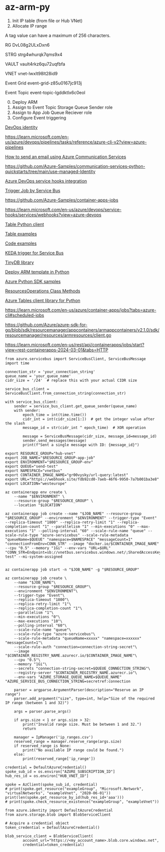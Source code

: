 # az-arm-py

1. Init IP table (from file or Hub VNet)
2. Allocate IP range

A tag value can have a maximum of 256 characters.

RG
DvL08g2ULxDxn6

STRG
strg4whurqk7qms9x4

VAULT
vault4rkz6qu72uqfbfa

VNET
vnet-lwxlt98lt28id9

Event Grid
event-grid-z85u0167jc913j

Event Topic
event-topic-lgddktlx6c0eol

0. Deploy ARM
1. Assign to Event Topic Storage Queue Sender role
2. Assign to App Job Queue Reciever role
3. Configure Event triggering

[DevOps identity](https://blog.xmi.fr/posts/azure-devops-authenticate-as-managed-identity/)

https://learn.microsoft.com/en-us/azure/devops/pipelines/tasks/reference/azure-cli-v2?view=azure-pipelines

[How to send an email using Azure Communication Services](https://github.com/MicrosoftDocs/azure-docs/blob/main/articles/communication-services/quickstarts/email/send-email.md)

https://github.com/Azure-Samples/communication-services-python-quickstarts/tree/main/use-managed-Identity

[Azure DevOps service hooks integration](https://learn.microsoft.com/en-us/azure/devops/service-hooks/overview?view=azure-devops)

[Trigger Job by Service Bus](https://techcommunity.microsoft.com/t5/apps-on-azure-blog/deploying-an-event-driven-job-with-azure-container-app-job-and/ba-p/3909279)

https://github.com/Azure-Samples/container-apps-jobs

https://learn.microsoft.com/en-us/azure/devops/service-hooks/services/webhooks?view=azure-devops

[Table Python client](https://pypi.org/project/azure-data-tables/)

[Table examples](https://github.com/Azure/azure-sdk-for-python/blob/main/sdk/tables/azure-data-tables/samples/sample_insert_delete_entities.py#L67-L73)

[Code examples](https://github.com/Azure/azure-sdk-for-python/tree/main/sdk/servicebus/azure-servicebus/samples)

[KEDA trigger for Service Bus](https://keda.sh/docs/2.14/scalers/azure-service-bus/)

[TinyDB library](https://tinydb.readthedocs.io/en/latest/getting-started.html#basic-usage)

[Deploy ARM template in Python](https://learn.microsoft.com/en-us/azure/azure-resource-manager/templates/deploy-python)

[Azure Python SDK samples](https://github.com/Azure-Samples/azure-samples-python-management/tree/main/samples/resources)

[ResourcesOperations Class Methods](https://learn.microsoft.com/en-us/python/api/azure-mgmt-resource/azure.mgmt.resource.resources.v2021_04_01.operations.resourcesoperations?view=azure-python)

[Azure Tables client library for Python](https://github.com/Azure/azure-sdk-for-python/tree/main/sdk/tables/azure-data-tables)

https://learn.microsoft.com/en-us/azure/container-apps/jobs?tabs=azure-cli#scheduled-jobs

https://github.com/Azure/azure-sdk-for-go/blob/sdk/resourcemanager/appcontainers/armappcontainers/v2.1.0/sdk/resourcemanager/resources/armresources/client.go

https://learn.microsoft.com/en-us/rest/api/containerapps/jobs/start?view=rest-containerapps-2024-03-01&tabs=HTTP


```
from azure.servicebus import ServiceBusClient, ServiceBusMessage  
import time  
  
connection_str = 'your_connection_string'  
queue_name = 'your_queue_name'  
cidr_size = '/24'  # replace this with your actual CIDR size  
  
service_bus_client = ServiceBusClient.from_connection_string(connection_str)  
  
with service_bus_client:  
    sender = service_bus_client.get_queue_sender(queue_name)  
    with sender:  
        epoch_time = int(time.time())  
        cidr_int = int(cidr_size[1:])  # get the integer value after the slash  
        message_id = str(cidr_int ^ epoch_time)  # XOR operation  
          
        message = ServiceBusMessage(cidr_size, message_id=message_id)  
        sender.send_messages(message)  
        print(f"Sent a single message with ID: {message_id}")  

```


```
export RESOURCE_GROUP="hub-vnet"
export JOB_NAME="$RESOURCE_GROUP-app-job"
export ENVIRONMENT="$RESOURCE_GROUP-env"
export QUEUE="send-test"
export NAMESPACE="vnetbus"
export CONTAINER_IMAGE_NAME="gr00vysky/url-query:latest"
export URL="https://webhook.site/fdb92cd0-7aeb-46f6-9950-7a7b001ba3e8"
export LOCATION="westeurope"

az containerapp env create \
    --name "$ENVIRONMENT" \
    --resource-group "$RESOURCE_GROUP" \
    --location "$LOCATION"

az containerapp job create --name "$JOB_NAME" --resource-group "$RESOURCE_GROUP" --environment "$ENVIRONMENT" --trigger-type "Event" --replica-timeout "1800" --replica-retry-limit "1" --replica-completion-count "1" --parallelism "1" --min-executions "0" --max-executions "1" --polling-interval "60" --scale-rule-name "queue" --scale-rule-type "azure-servicebus" --scale-rule-metadata "queueName=$QUEUE" "namespace=$NAMESPACE" "messageCount=1" "connectionFromEnv=CONN_STR" --image "docker.io/$CONTAINER_IMAGE_NAME" --cpu "0.5" --memory "1Gi" --env-vars "URL=$URL" "CONN_STR=Endpoint=sb://vnetbus.servicebus.windows.net/;SharedAccessKeyName=reader;SharedAccessKey=iA4WA3jhTD9G7b2q4HNy0UCP8WlDC8sCT+ASbJreYMA=;EntityPath=send-test" --mi-system-assigned


az containerapp job start -n "$JOB_NAME" -g "$RESOURCE_GROUP"

az containerapp job create \
    --name "$JOB_NAME"\
    --resource-group "$RESOURCE_GROUP"\
    --environment "$ENVIRONMENT"\
    --trigger-type "Event"\
    --replica-timeout "1800"\
    --replica-retry-limit "1"\
    --replica-completion-count "1"\
    --parallelism "1"\
    --min-executions "0"\
    --max-executions "10"\
    --polling-interval "60"\
    --scale-rule-name "queue"\
    --scale-rule-type "azure-servicebus"\
    --scale-rule-metadata "queueName=xxxxx" "namespace=xxxxxx" "messageCount=1"\
    --scale-rule-auth "connection=connection-string-secret"\
    --image "$CONTAINER_REGISTRY_NAME.azurecr.io/$CONTAINER_IMAGE_NAME"\
    --cpu "0.5"\
    --memory "1Gi"\
    --secrets "connection-string-secret=$QUEUE_CONNECTION_STRING"\
    --registry-server "$CONTAINER_REGISTRY_NAME.azurecr.io"\
    --env-vars "AZURE_STORAGE_QUEUE_NAME=$QUEUE_NAME" "AZURE_SERVICE_BUS_CONNECTION_STRING=secretref:connection

```


```
    parser = argparse.ArgumentParser(description="Reserve an IP range")  
    parser.add_argument("size", type=int, help="Size of the required IP range (between 1 and 32)")  
  
    args = parser.parse_args()  
  
    if args.size < 1 or args.size > 32:  
        print("Invalid range size. Must be between 1 and 32.")  
        return  
  
    manager = IpManager('ip_ranges.csv')  
    reserved_range = manager.reserve_range(args.size)  
    if reserved_range is None:  
        print("No available IP range could be found.")  
    else:  
        print(reserved_range['ip_range'])  
```

```
credential = DefaultAzureCredential()
spoke_sub_id = os.environ["AZURE_SUBSCRIPTION_ID"]
hub_res_id = os.environ["HUB_VNET_ID"]

spoke = AzClient(spoke_sub_id, credential)
# print(spoke.get_resource("exampleGroup", "Microsoft.Network", "virtualNetworks", "exampleVnet", "2020-06-01"))
print(len(spoke.get_resource_by_id(hub_res_id+'aaa')))
# print(spoke.check_resource_existence("exampleGroup", "exampleVnet"))
```

```
from azure.identity import DefaultAzureCredential
from azure.storage.blob import BlobServiceClient

# Acquire a credential object
token_credential = DefaultAzureCredential()

blob_service_client = BlobServiceClient(
        account_url="https://<my_account_name>.blob.core.windows.net",
        credential=token_credential)
```